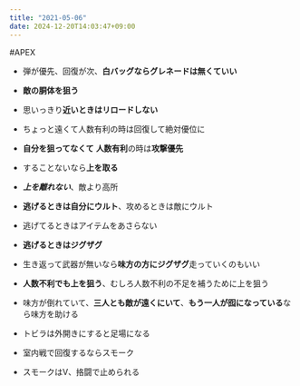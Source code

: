 ```yaml
---
title: "2021-05-06"
date: 2024-12-20T14:03:47+09:00
---
```

#APEX

- 弾が優先、回復が次、**白バッグならグレネードは無くていい**
- **敵の胴体を狙う**
- 思いっきり**近いときはリロードしない**
- ちょっと遠くて人数有利の時は回復して絶対優位に
- **自分を狙ってなくて** **人数有利**の時は**攻撃優先**
- することないなら**上を取る**
- ***上を離れない***、敵より高所

- **逃げるときは自分にウルト**、攻めるときは敵にウルト
- 逃げてるときはアイテムをあさらない

- **逃げるときはジグザグ**
- 生き返って武器が無いなら**味方の方にジグザグ**走っていくのもいい
- **人数不利でも上を狙う**、むしろ人数不利の不足を補うために上を狙う
- 味方が倒れていて、**三人とも敵が遠くにいて**、**もう一人が囮になっている**なら味方を助ける
- トビラは外開きにすると足場になる

- 室内戦で回復するならスモーク
- スモークはV、挌闘で止められる
